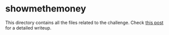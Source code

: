 # showmethemoney
This directory contains all the files related to the challenge. Check [this post](https://rootfs.eu/alictf-2016-showmethemoney-2/) for a detailed writeup.
